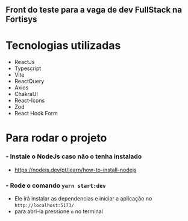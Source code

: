 ## Front do teste para a vaga de dev FullStack na Fortisys

# Tecnologias utilizadas

- ReactJs
- Typescript
- Vite
- ReactQuery
- Axios
- ChakraUI
- React-Icons
- Zod
- React Hook Form

# Para rodar o projeto

### - Instale o NodeJs caso não o tenha instalado

- https://nodejs.dev/pt/learn/how-to-install-nodejs

### - Rode o comando `yarn start:dev`

- Ele irá instalar as dependencias e iniciar a aplicação no `http://localhost:5173/`
- para abri-la pressione `o` no terminal
